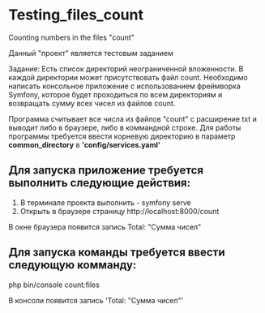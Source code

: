 # Testing_files_count
Counting numbers in the files "count"

Данный "проект" является тестовым заданием

Задание: Есть список директорий неограниченной вложенности. В каждой директории может присутствовать файл count. 
Необходимо написать консольное приложение с использованием фреймворка Symfony, которое будет проходиться по всем директориям и возвращать сумму всех чисел из файлов count.

Программа считывает все числа из файлов "сount" с расширение txt и выводит либо в браузере, либо в коммандной строке.
Для работы программы требуется ввести корневую директорию в параметр **common_directory** в **'config/services.yaml'**

Для запуска приложение требуется выполнить следующие действия:
---------------------------------------------------------------
1) В терминале проекта выполнить - symfony serve
2) Открыть в браузере страницу http://localhost:8000/count

В окне браузера появится запись Total: "Сумма чисел"

Для запуска команды требуется ввести следующую комманду:
---------------------------------------------------------------
php bin/console count:files


В консоли появится запись 'Total: "Сумма чисел"'
